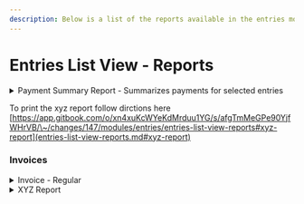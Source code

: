 ```yaml
---
description: Below is a list of the reports available in the entries module.
---
```


# Entries List View - Reports



<details>

<summary>Payment Summary Report - Summarizes payments for selected entries</summary>



</details>

To print the xyz report follow dirctions here [https://app.gitbook.com/o/xn4xuKcWYeKdMrduu1YG/s/afgTmMeGPe90YjfWHrVB/\~/changes/147/modules/entries/entries-list-view-reports#xyz-report](entries-list-view-reports.md#xyz-report)

### Invoices

<details>

<summary>Invoice - Regular</summary>

Selection: Current Selection

Description: Prints the invoices for the current selection of entries. &#x20;

Example:\
\
![](<../../.gitbook/assets/image (183).png>)

</details>



<details>

<summary>XYZ Report</summary>

This report prints a list of all the horses that are grey with blue eyes at the current show.

Selection: Prints current selection





</details>

